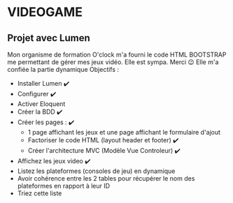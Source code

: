 # VIDEOGAME
## Projet avec Lumen
Mon organisme de formation O'clock m'a fourni le code HTML BOOTSTRAP me permettant de gérer mes jeux vidéo. Elle est sympa. Merci  :wink:
Elle m'a confiée la partie dynamique
Objectifs :
- Installer Lumen :heavy_check_mark:
- Configurer :heavy_check_mark:
- Activer Eloquent
- Créer la BDD :heavy_check_mark:
- Créer les pages : :heavy_check_mark:
    - 1 page affichant les jeux et une page affichant le formulaire d'ajout
    - Factoriser le code HTML (layout header et footer) :heavy_check_mark:
    - Créer l'architecture MVC (Modèle Vue Controleur) :heavy_check_mark:
- Affichez les jeux video :heavy_check_mark:
- Listez les plateformes (consoles de jeu) en dynamique
- Avoir cohérence entre les 2 tables pour récupérer le nom des plateformes en rapport à leur ID
- Triez cette liste